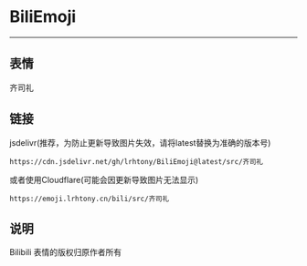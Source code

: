# BiliEmoji
---
## 表情
齐司礼
## 链接
jsdelivr(推荐，为防止更新导致图片失效，请将latest替换为准确的版本号)
```
https://cdn.jsdelivr.net/gh/lrhtony/BiliEmoji@latest/src/齐司礼
```
或者使用Cloudflare(可能会因更新导致图片无法显示)
```
https://emoji.lrhtony.cn/bili/src/齐司礼
```
## 说明
Bilibili 表情的版权归原作者所有
